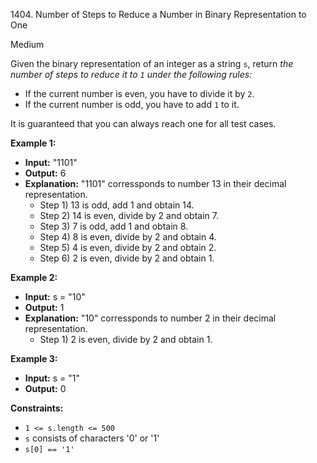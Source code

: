 1404\. Number of Steps to Reduce a Number in Binary Representation to One

Medium

Given the binary representation of an integer as a string `s`, return _the number of steps to reduce it to `1` under the following rules:_

- If the current number is even, you have to divide it by `2`.
- If the current number is odd, you have to add `1` to it.

It is guaranteed that you can always reach one for all test cases.

**Example 1:**

- **Input:** "1101"
- **Output:** 6
- **Explanation:** "1101" corressponds to number 13 in their decimal representation.
  - Step 1) 13 is odd, add 1 and obtain 14.
  - Step 2) 14 is even, divide by 2 and obtain 7.
  - Step 3) 7 is odd, add 1 and obtain 8.
  - Step 4) 8 is even, divide by 2 and obtain 4.  
  - Step 5) 4 is even, divide by 2 and obtain 2.
  - Step 6) 2 is even, divide by 2 and obtain 1.

**Example 2:**

- **Input:** s = "10"
- **Output:** 1
- **Explanation:** "10" corressponds to number 2 in their decimal representation.
  - Step 1) 2 is even, divide by 2 and obtain 1.

**Example 3:**

- **Input:** s = "1"
- **Output:** 0 

**Constraints:**

- <code>1 <= s.length <= 500</code>
- <code>s</code> consists of characters '0' or '1'
- <code>s[0] == '1'</code>

